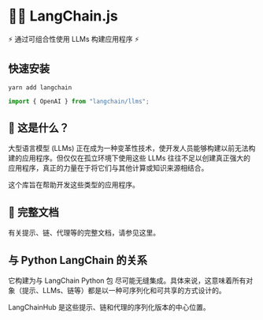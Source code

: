 # 🦜️🔗 LangChain.js

⚡ 通过可组合性使用 LLMs 构建应用程序 ⚡

## 快速安装

`yarn add langchain`

```typescript
import { OpenAI } from "langchain/llms";
```

## 🤔 这是什么？

大型语言模型 (LLMs) 正在成为一种变革性技术，使开发人员能够构建以前无法构建的应用程序。但仅仅在孤立环境下使用这些 LLMs 往往不足以创建真正强大的应用程序，真正的力量在于将它们与其他计算或知识来源相结合。

这个库旨在帮助开发这些类型的应用程序。

## 📖 完整文档

有关提示、链、代理等的完整文档，请参见这里。

## 与 Python LangChain 的关系

它构建为与 LangChain Python 包 尽可能无缝集成。具体来说，这意味着所有对象（提示、LLMs、链等）都是以一种可序列化和可共享的方式设计的。

LangChainHub 是这些提示、链和代理的序列化版本的中心位置。